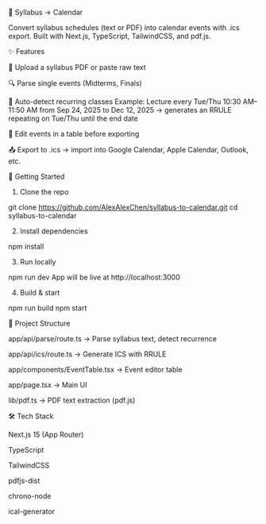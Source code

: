 📅 Syllabus → Calendar

Convert syllabus schedules (text or PDF) into calendar events with .ics export.
Built with Next.js, TypeScript, TailwindCSS, and pdf.js.

✨ Features

📂 Upload a syllabus PDF or paste raw text

🔍 Parse single events (Midterms, Finals)

🔁 Auto-detect recurring classes
Example:
Lecture every Tue/Thu 10:30 AM–11:50 AM from Sep 24, 2025 to Dec 12, 2025
→ generates an RRULE repeating on Tue/Thu until the end date

📝 Edit events in a table before exporting

📤 Export to .ics → import into Google Calendar, Apple Calendar, Outlook, etc.

🚀 Getting Started
1. Clone the repo

git clone https://github.com/AlexAlexChen/syllabus-to-calendar.git
cd syllabus-to-calendar

2. Install dependencies

npm install

3. Run locally

npm run dev
App will be live at http://localhost:3000

4. Build & start

npm run build
npm start

📂 Project Structure

app/api/parse/route.ts → Parse syllabus text, detect recurrence

app/api/ics/route.ts → Generate ICS with RRULE

app/components/EventTable.tsx → Event editor table

app/page.tsx → Main UI

lib/pdf.ts → PDF text extraction (pdf.js)

🛠️ Tech Stack

Next.js 15 (App Router)

TypeScript

TailwindCSS

pdfjs-dist

chrono-node

ical-generator
